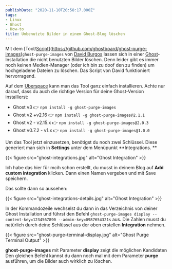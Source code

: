 ```yaml
---
publishDate: "2020-11-10T20:58:17.000Z"
tags:
- Linux
- Ghost
- How-to
title: Unbenutzte Bilder in einem Ghost-Blog löschen
---
```


Mit dem [Tool/[Script](https://github.com/ghostboard/ghost-purge-images)](https://github.com/ghostboard/ghost-purge-images)`ghost-purge-images` von [David Burgos](https://github.com/ghostboard/ghost-purge-images) lassen sich in einer [Ghost](http://ghost.org)-Installation die nicht benutzten Bilder löschen. Denn leider gibt es immer noch keinen Medien-Manager (oder ich bin zu doof den zu finden) um hochgeladene Dateien zu löschen. Das Script von David funktioniert hervorragend. 

Auf dem [Uberspace](https://uberspace.de) kann man das Tool ganz einfach installieren. Achte nur darauf, dass du auch die richtige Version für deine Ghost-Version installierst:

- Ghost v3 👉 `npm install -g ghost-purge-images`
- Ghost v2 +v2.16 👉 `npm install -g ghost-purge-images@2.1.1`
- Ghost v2 - v2.15.x 👉 `npm install -g ghost-purge-images@2.0.3`
- Ghost v0.7.2 - v1.x 👉 `npm install -g ghost-purge-images@1.0.0`

Um das Tool jetzt einzusetzen, benötigst du noch zwei Schlüssel. Diese generiert man sich in **Settings** unter dem Menüpunkt **Integrations. **

{{< figure src="ghost-integrations.jpg" alt="Ghost Integration" >}}

Ich habe das hier für mcih schon erstellt, du musst in deinem Blog auf **Add custom integration** klicken. Dann einen Namen vergeben und mit Save speichern. 

Das sollte dann so aussehen:

{{< figure src="ghost-integrations-details.jpg" alt="Ghost Integration" >}}

In der Kommandozeile wechselst du dann in das Verzeichnis von deiner Ghost Installation und führst den Befehl `ghost-purge-images display --content-key=1234567890 --admin-key=0987654321s` aus. Die Zahlen musst du natürlich durch deine Schlüssel aus der oben erstellen **Integration** nehmen. 

{{< figure src="ghost-purge-terminal-display.jpg" alt="Ghost Purge Terminal Output" >}}

**ghost-purge-images** mit Parameter **display** zeigt die möglichen Kandidaten 
Den gleichen Befehl kannst du dann noch mal mit dem Parameter **purge** ausführen, um die Bilder auch wirklich zu löschen. 

<!--more-->
